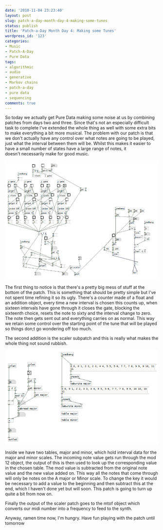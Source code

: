 ```yaml
---
date: '2010-11-04 23:23:40'
layout: post
slug: patch-a-day-month-day-4-making-some-tunes
status: publish
title: 'Patch-a-Day Month Day 4: Making some Tunes'
wordpress_id: '123'
categories:
- Music
- Patch-A-Day
- Pure Data
tags:
- algorithmic
- audio
- generative
- Markov chains
- patch-a-day
- pure data
- sequencing
comments: true
---
```


So today we actually get Pure Data making some noise at us by combining patches from days two and three. Since that's not an especially difficult task to complete I've extended the whole thing as well with some extra bits to make everything a bit more musical. The problem with our patch is that we don't actually have any control over what notes are going to be played, just what the interval between them will be. Whilst this makes it easier to have a small number of states have a large range of notes, it doesn't necessarily make for good music.



![Markov Tunes](/a/2010-11-04-patch-a-day-month-day-4-making-some-tunes/04-MarkovTunes.png)

The first thing to notice is that there's a pretty big mess of stuff at the bottom of the patch. This is something that should be pretty simple but I've not spent time refining it so its ugly. There's a counter made of a float and an addition object, every time a new interval is chosen this counts up, when sixteen intervals have gone through it closes the gate, blocking the sixteenth choice, resets the note to sixty and the interval change to zero. The note then gets sent out and everything carries on as normal. This way we retain some control over the starting point of the tune that will be played so things don;t go wondering off too much.

The second addition is the scaler subpatch and this is really what makes the whole thing not sound rubbish.

![Scaler Patch](/a/2010-11-04-patch-a-day-month-day-4-making-some-tunes/ScalerPatch.png)

Inside we have two tables, major and minor, which hold interval data for the major and minor scales. The incoming note value gets run through the mod 12 object, the output of this is then used to look up the corresponding value in the chosen table. The mod value is subtracted from the original note value and the new value added on. This way all the notes that come through will only be notes on the A major or Minor scale. To change the key it would be necessary to add a value to the beginning and then subtract this at the end, which I haven't done yet but will soon. This patch is going to turn up quite a bit from now on.

Finally the output of the scaler patch goes to the mtof object which converts our midi number into a frequency to feed to the synth.

Anyway, ramen time now, I'm hungry. Have fun playing with the patch until tomorrow
